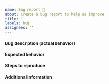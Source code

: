 ```yaml
---
name: Bug report 🐞
about: Create a bug report to help us improve
title: ''
labels: bug
assignees: ''
---
```


<!--
Thank you for contributing to iTwin/changed-elements-react by creating an issue!
Make sure you first do a search for existing issues to avoid duplicates.
-->

#### Bug description (actual behavior)
<!-- A clear and concise description of what the bug is. -->

#### Expected behavior
<!-- A clear and concise description of what you expected to happen. -->

#### Steps to reproduce
<!-- Provide a code example that reproduces the bug or a list of steps one should follow to invoke bad behavior in the package. -->

#### Additional information
<!-- Add anything else you want to mention (package version, environment info, possible solution, etc.) -->

